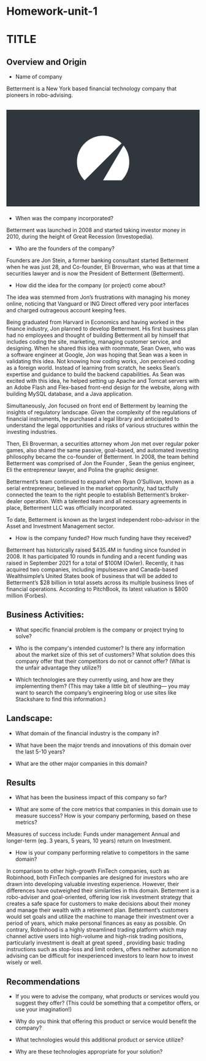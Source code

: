 # Homework-unit-1

# TITLE

## Overview and Origin

* Name of company

Betterment is a New York based financial technology company that pioneers in robo-advising.

## ![Betterment](https://github.com/juliannehiew/Homework-unit-1/blob/main/Betterment-image.jpg)


* When was the company incorporated?

Betterment was launched in 2008 and started taking investor money in 2010, during the height of Great Recession (Investopedia). 


* Who are the founders of the company?

Founders are Jon Stein, a former banking consultant started Betterment when he was just 28, and Co-founder, Eli Broverman, who was at that time a securities lawyer and is now the President of Betterment (Betterment).


* How did the idea for the company (or project) come about?

The idea was stemmed from Jon’s frustrations with managing his money online, noticing that Vanguard or ING Direct offered very poor interfaces and charged outrageous account keeping fees.

Being graduated from Harvard in Economics and having worked in the finance industry, Jon planned to develop Betterment.  His first business plan had no employees and thought of building Betterment all by himself that includes coding the site, marketing, managing customer service, and designing.  When he shared this idea with roommate, Sean Owen, who was a software engineer at Google, Jon was hoping that Sean was a keen in validating this idea.  Not knowing how coding works, Jon perceived coding as a foreign world.  Instead of learning from scratch, he seeks Sean’s expertise and guidance to build the backend capabilities.  As Sean was excited with this idea, he helped setting up Apache and Tomcat servers with an Adobe Flash and Flex-based front-end design for the website, along with building MySQL database, and a Java application.

Simultaneously, Jon focused on front end of Betterment by learning the insights of regulatory landscape.  Given the complexity of the regulations of financial instruments, he purchased a legal library and anticipated to understand the legal opportunities and risks of various structures within the investing industries. 

Then, Eli Broverman, a securities attorney whom Jon met over regular poker games, also shared the same passive, goal-based, and automated investing philosophy became the co-founder of Betterment.  In 2008, the team behind Betterment was comprised of Jon the Founder , Sean the genius engineer, Eli the entrepreneur lawyer, and Polina the graphic designer.  

Betterment’s team continued to expand when Ryan O’Sullivan, known as a serial entrepreneur, believed in the market opportunity, had tactfully connected the team to the right people to establish Betterment’s broker-dealer operation.   With a talented team and all necessary agreements in place, Betterment LLC was officially incorporated.

To date, Betterment is known as the largest independent robo-advisor in the Asset and Investment Management sector. 


* How is the company funded? How much funding have they received?

Betterment has historically raised $435.4M in funding since founded in 2008.  It has participated 10 rounds in funding and a recent funding was raised in September 2021 for a total of $100M (Owler).  Recently, it has acquired two companies, including impulsesave and Canada-based Wealthsimple’s United States book of business that will be added to Betterment’s $28 billion in total assets across its multiple business lines of financial operations.  According to PitchBook, its latest valuation is $800 million (Forbes).


## Business Activities:

* What specific financial problem is the company or project trying to solve?

* Who is the company's intended customer?  Is there any information about the market size of this set of customers?
What solution does this company offer that their competitors do not or cannot offer? (What is the unfair advantage they utilize?)

* Which technologies are they currently using, and how are they implementing them? (This may take a little bit of sleuthing–– you may want to search the company’s engineering blog or use sites like Stackshare to find this information.)


## Landscape:

* What domain of the financial industry is the company in?

* What have been the major trends and innovations of this domain over the last 5-10 years?

* What are the other major companies in this domain?


## Results

* What has been the business impact of this company so far?



* What are some of the core metrics that companies in this domain use to measure success? How is your company performing, based on these metrics?

Measures of success include:
Funds under management
Annual and longer-term (eg. 3 years, 5 years, 10 years) return on Investment.


* How is your company performing relative to competitors in the same domain?

In comparison to other high-growth FinTech companies, such as Robinhood, both FinTech companies are designed for investors who are drawn into developing valuable investing experience.  However, their differences have outweighed their similarities in this domain. Betterment is a robo-adviser and goal-oriented, offering low risk investment strategy that creates a safe space for customers to make decisions about their money and manage their wealth with a retirement plan.  Betterment’s customers would set goals and utilize the machine to manage their investment over a period of years, which make personal finances as easy as possible.  On contrary, Robinhood is a highly streamlined trading platform which may channel active users into high-volume and high-risk trading positions, particularly investment is dealt at great speed , providing basic trading instructions such as stop-loss and limit orders, offers neither automation no advising can be difficult for inexperienced investors to learn how to invest wisely or well. 


## Recommendations

* If you were to advise the company, what products or services would you suggest they offer? (This could be something that a competitor offers, or use your imagination!)

* Why do you think that offering this product or service would benefit the company?

* What technologies would this additional product or service utilize?

* Why are these technologies appropriate for your solution?
